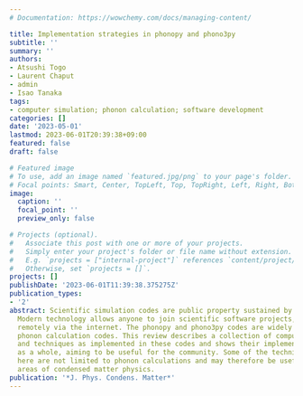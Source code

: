 ```yaml
---
# Documentation: https://wowchemy.com/docs/managing-content/

title: Implementation strategies in phonopy and phono3py
subtitle: ''
summary: ''
authors:
- Atsushi Togo
- Laurent Chaput
- admin
- Isao Tanaka
tags:
- computer simulation; phonon calculation; software development
categories: []
date: '2023-05-01'
lastmod: 2023-06-01T20:39:38+09:00
featured: false
draft: false

# Featured image
# To use, add an image named `featured.jpg/png` to your page's folder.
# Focal points: Smart, Center, TopLeft, Top, TopRight, Left, Right, BottomLeft, Bottom, BottomRight.
image:
  caption: ''
  focal_point: ''
  preview_only: false

# Projects (optional).
#   Associate this post with one or more of your projects.
#   Simply enter your project's folder or file name without extension.
#   E.g. `projects = ["internal-project"]` references `content/project/deep-learning/index.md`.
#   Otherwise, set `projects = []`.
projects: []
publishDate: '2023-06-01T11:39:38.375275Z'
publication_types:
- '2'
abstract: Scientific simulation codes are public property sustained by the community.
  Modern technology allows anyone to join scientific software projects, from anywhere,
  remotely via the internet. The phonopy and phono3py codes are widely used open source
  phonon calculation codes. This review describes a collection of computational methods
  and techniques as implemented in these codes and shows their implementation strategies
  as a whole, aiming to be useful for the community. Some of the techniques presented
  here are not limited to phonon calculations and may therefore be useful in other
  areas of condensed matter physics.
publication: '*J. Phys. Condens. Matter*'
---
```

